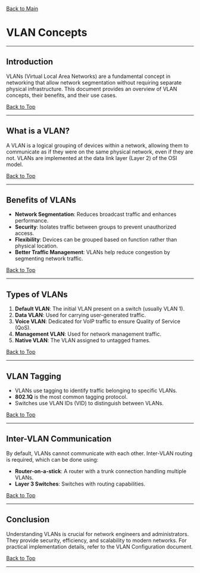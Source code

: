 <a name="top"></a>

[Back to Main]()

# VLAN Concepts

---

## Introduction
VLANs (Virtual Local Area Networks) are a fundamental concept in networking that allow network segmentation without requiring separate physical infrastructure. This document provides an overview of VLAN concepts, their benefits, and their use cases.

[Back to Top](#top)

---

## What is a VLAN?
A VLAN is a logical grouping of devices within a network, allowing them to communicate as if they were on the same physical network, even if they are not. VLANs are implemented at the data link layer (Layer 2) of the OSI model.

[Back to Top](#top)

---

## Benefits of VLANs
- **Network Segmentation**: Reduces broadcast traffic and enhances performance.
- **Security**: Isolates traffic between groups to prevent unauthorized access.
- **Flexibility**: Devices can be grouped based on function rather than physical location.
- **Better Traffic Management**: VLANs help reduce congestion by segmenting network traffic.

[Back to Top](#top)

---

## Types of VLANs
1. **Default VLAN**: The initial VLAN present on a switch (usually VLAN 1).
2. **Data VLAN**: Used for carrying user-generated traffic.
3. **Voice VLAN**: Dedicated for VoIP traffic to ensure Quality of Service (QoS).
4. **Management VLAN**: Used for network management traffic.
5. **Native VLAN**: The VLAN assigned to untagged frames.

[Back to Top](#top)

---

## VLAN Tagging
- VLANs use tagging to identify traffic belonging to specific VLANs.
- **802.1Q** is the most common tagging protocol.
- Switches use VLAN IDs (VID) to distinguish between VLANs.

[Back to Top](#top)

---

## Inter-VLAN Communication
By default, VLANs cannot communicate with each other. Inter-VLAN routing is required, which can be done using:
- **Router-on-a-stick**: A router with a trunk connection handling multiple VLANs.
- **Layer 3 Switches**: Switches with routing capabilities.

[Back to Top](#top)

---

## Conclusion
Understanding VLANs is crucial for network engineers and administrators. They provide security, efficiency, and scalability to modern networks. For practical implementation details, refer to the VLAN Configuration document.


[Back to Top](#top)

---

